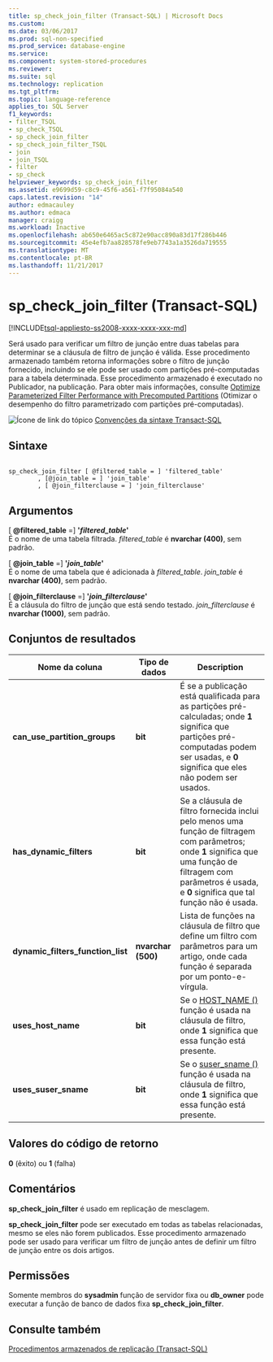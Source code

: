 ```yaml
---
title: sp_check_join_filter (Transact-SQL) | Microsoft Docs
ms.custom: 
ms.date: 03/06/2017
ms.prod: sql-non-specified
ms.prod_service: database-engine
ms.service: 
ms.component: system-stored-procedures
ms.reviewer: 
ms.suite: sql
ms.technology: replication
ms.tgt_pltfrm: 
ms.topic: language-reference
applies_to: SQL Server
f1_keywords:
- filter_TSQL
- sp_check_TSQL
- sp_check_join_filter
- sp_check_join_filter_TSQL
- join
- join_TSQL
- filter
- sp_check
helpviewer_keywords: sp_check_join_filter
ms.assetid: e9699d59-c8c9-45f6-a561-f7f95084a540
caps.latest.revision: "14"
author: edmacauley
ms.author: edmaca
manager: craigg
ms.workload: Inactive
ms.openlocfilehash: ab650e6465ac5c872e90acc890a83d17f286b446
ms.sourcegitcommit: 45e4efb7aa828578fe9eb7743a1a3526da719555
ms.translationtype: MT
ms.contentlocale: pt-BR
ms.lasthandoff: 11/21/2017
---
```

# <a name="spcheckjoinfilter-transact-sql"></a>sp_check_join_filter (Transact-SQL)
[!INCLUDE[tsql-appliesto-ss2008-xxxx-xxxx-xxx-md](../../includes/tsql-appliesto-ss2008-xxxx-xxxx-xxx-md.md)]

  Será usado para verificar um filtro de junção entre duas tabelas para determinar se a cláusula de filtro de junção é válida. Esse procedimento armazenado também retorna informações sobre o filtro de junção fornecido, incluindo se ele pode ser usado com partições pré-computadas para a tabela determinada. Esse procedimento armazenado é executado no Publicador, na publicação. Para obter mais informações, consulte [Optimize Parameterized Filter Performance with Precomputed Partitions](../../relational-databases/replication/merge/parameterized-filters-optimize-for-precomputed-partitions.md) (Otimizar o desempenho do filtro parametrizado com partições pré-computadas).  
  
 ![Ícone de link do tópico](../../database-engine/configure-windows/media/topic-link.gif "Topic link icon") [Convenções da sintaxe Transact-SQL](../../t-sql/language-elements/transact-sql-syntax-conventions-transact-sql.md)  
  
## <a name="syntax"></a>Sintaxe  
  
```  
  
sp_check_join_filter [ @filtered_table = ] 'filtered_table'  
        , [@join_table = ] 'join_table'  
        , [ @join_filterclause = ] 'join_filterclause'  
```  
  
## <a name="arguments"></a>Argumentos  
 [  **@filtered_table** =] **'***filtered_table***'**  
 É o nome de uma tabela filtrada. *filtered_table* é **nvarchar (400)**, sem padrão.  
  
 [  **@join_table** =] **'***join_table***'**  
 É o nome de uma tabela que é adicionada à *filtered_table*. *join_table* é **nvarchar (400)**, sem padrão.  
  
 [  **@join_filterclause**  =] **'***join_filterclause***'**  
 É a cláusula do filtro de junção que está sendo testado. *join_filterclause* é **nvarchar (1000)**, sem padrão.  
  
## <a name="result-sets"></a>Conjuntos de resultados  
  
|Nome da coluna|Tipo de dados|Description|  
|-----------------|---------------|-----------------|  
|**can_use_partition_groups**|**bit**|É se a publicação está qualificada para as partições pré-calculadas; onde **1** significa que partições pré-computadas podem ser usadas, e **0** significa que eles não podem ser usados.|  
|**has_dynamic_filters**|**bit**|Se a cláusula de filtro fornecida inclui pelo menos uma função de filtragem com parâmetros; onde **1** significa que uma função de filtragem com parâmetros é usada, e **0** significa que tal função não é usada.|  
|**dynamic_filters_function_list**|**nvarchar (500)**|Lista de funções na cláusula de filtro que define um filtro com parâmetros para um artigo, onde cada função é separada por um ponto-e-vírgula.|  
|**uses_host_name**|**bit**|Se o [HOST_NAME ()](../../t-sql/functions/host-name-transact-sql.md) função é usada na cláusula de filtro, onde **1** significa que essa função está presente.|  
|**uses_suser_sname**|**bit**|Se o [suser_sname ()](../../t-sql/functions/suser-sname-transact-sql.md) função é usada na cláusula de filtro, onde **1** significa que essa função está presente.|  
  
## <a name="return-code-values"></a>Valores do código de retorno  
 **0** (êxito) ou **1** (falha)  
  
## <a name="remarks"></a>Comentários  
 **sp_check_join_filter** é usado em replicação de mesclagem.  
  
 **sp_check_join_filter** pode ser executado em todas as tabelas relacionadas, mesmo se eles não forem publicados. Esse procedimento armazenado pode ser usado para verificar um filtro de junção antes de definir um filtro de junção entre os dois artigos.  
  
## <a name="permissions"></a>Permissões  
 Somente membros do **sysadmin** função de servidor fixa ou **db_owner** pode executar a função de banco de dados fixa **sp_check_join_filter**.  
  
## <a name="see-also"></a>Consulte também  
 [Procedimentos armazenados de replicação &#40;Transact-SQL&#41;](../../relational-databases/system-stored-procedures/replication-stored-procedures-transact-sql.md)  
  
  
